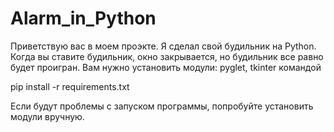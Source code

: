 # Alarm_in_Python
Приветствую вас в моем проэкте. Я сделал свой будильник на Python. 
Когда вы ставите будильник, окно закрывается, но будильник все равно будет проигран. 
Вам нужно установить модули: pyglet, tkinter командой 

pip install -r requirements.txt

Если будут проблемы с запуском программы, попробуйте установить модули вручную.
